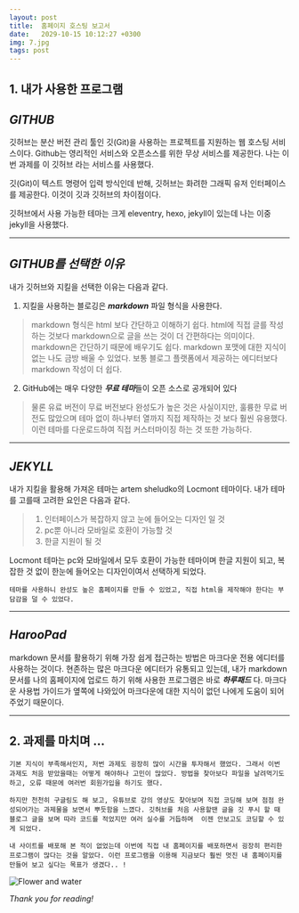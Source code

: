 ```yaml
---
layout: post
title:  홈페이지 호스팅 보고서
date:   2029-10-15 10:12:27 +0300
img: 7.jpg
tags: post
---
```


## 1. 내가 사용한 프로그램
## *GITHUB*
깃허브는 분산 버전 관리 툴인 깃(Git)을 사용하는 프로젝트를 지원하는 웹 호스팅 서비스이다. Github는 영리적인 서비스와 오픈소스를 위한 무상 서비스를 제공한다. 나는 이번 과제를 이 깃허브 라는 서비스를 사용했다. 

깃(Git)이 텍스트 명령어 입력 방식인데 반해, 깃허브는 화려한 그래픽 유저 인터페이스를 제공한다. 이것이 깃과 깃허브의 차이점이다. 

깃허브에서 사용 가능한 테마는 크게 eleventry, hexo, jekyll이 있는데 나는 이중 jekyll을 사용했다.


_ _ _


## *GITHUB를 선택한 이유*
내가 깃허브와 지킬을 선택한 이유는 다음과 같다.
1. 지킬을 사용하는 블로깅은 ***markdown*** 파일 형식을 사용한다. 
> markdown 형식은 html 보다 간단하고 이해하기 쉽다. html에 직접 글를 작성하는 것보다 markdown으로 글을 쓰는 것이 더 간편하다는 의미이다. markdown은 간단하기 때문에 배우기도 쉽다. markdown 포맷에 대한 지식이 없는 나도 금방 배울 수 있었다. 보통 블로그 플랫폼에서 제공하는 에디터보다 markdown 작성이 더 쉽다. 

2. GitHub에는 매우 다양한 ***무료 테마***들이 오픈 소스로 공개되어 있다
> 물론 유료 버전이 무료 버전보다 완성도가 높은 것은 사실이지만, 훌륭한 무료 버전도 많았으며 테마 없이 하나부터 열까지 직접 제작하는 것 보다 훨씬 유용했다. 이런 테마를 다운로드하여 직접 커스터마이징 하는 것 또한 가능하다.


_ _ _
## *JEKYLL*
내가 지킬을 활용해 가져온 테마는 artem sheludko의 Locmont 테마이다. 내가 테마를 고를때 고려한 요인은 다음과 같다.
>1. 인터페이스가 복잡하지 않고 눈에 들어오는 디자인 일 것
>2. pc뿐 아니라 모바일로 호환이 가능할 것
>3. 한글 지원이 될 것

Locmont 테마는 pc와 모바일에서 모두 호환이 가능한 테마이며 한글 지원이 되고, 복잡한 것 없이 한눈에 들어오는 디자인이여서 선택하게 되었다.

```
테마를 사용하니 완성도 높은 홈페이지를 만들 수 있었고, 직접 html을 제작해야 한다는 부담감을 덜 수 있었다.
```


_ _ _
## *HarooPad*
markdown 문서를 활용하기 위해 가장 쉽게 접근하는 방법은 마크다운 전용 에디터를 사용하는 것이다.
현존하는 많은 마크다운 에디터가 유통되고 있는데, 내가 markdown 문서를 나의 홈페이지에 업로드 하기 위해 사용한 프로그램은 바로 ***하루패드*** 다. 마크다운 사용법 가이드가 옆쪽에 나와있어 마크다운에 대한 지식이 없던 나에게 도움이 되어주었기 때문이다.

_ _ _
## 2. 과제를 마치며 ...

```
기본 지식이 부족해서인지, 저번 과제도 굉장히 많이 시간을 투자해서 했었다. 그래서 이번 과제도 처음 받았을때는 어떻게 해야하나 고민이 많았다. 방법을 찾아보다 파일을 날려먹기도 하고, 오류 때문에 여러번 회원가입을 하기도 했다. 

하지만 천천히 구글링도 해 보고, 유튜브로 강의 영상도 찾아보며 직접 코딩해 보며 점점 완성되어가는 과제물을 보면서 뿌듯함을 느꼈다. 깃허브를 처음 사용할땐 글을 깃 푸시 할 때 블로그 글을 보며 따라 코드를 적었지만 여러 실수를 거듭하며  이젠 안보고도 코딩할 수 있게 되었다. 

내 사이트를 배포해 본 적이 없었는데 이번에 직접 내 홈페이지를 배포하면서 굉장히 편리한 프로그램이 많다는 것을 알았다. 이런 프로그램을 이용해 지금보다 훨씬 멋진 내 홈페이지를 만들어 보고 싶다는 목표가 생겼다.. !
```



![Flower and water]({{site.baseurl}}/images/pages/18.jpg)

*Thank you for reading!*




